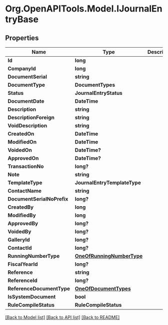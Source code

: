 # Org.OpenAPITools.Model.IJournalEntryBase

## Properties

Name | Type | Description | Notes
------------ | ------------- | ------------- | -------------
**Id** | **long** |  | [optional] 
**CompanyId** | **long** |  | [optional] 
**DocumentSerial** | **string** |  | [optional] 
**DocumentType** | **DocumentTypes** |  | [optional] 
**Status** | **JournalEntryStatus** |  | [optional] 
**DocumentDate** | **DateTime** |  | [optional] 
**Description** | **string** |  | [optional] 
**DescriptionForeign** | **string** |  | [optional] 
**VoidDescription** | **string** |  | [optional] 
**CreatedOn** | **DateTime** |  | [optional] 
**ModifiedOn** | **DateTime** |  | [optional] 
**VoidedOn** | **DateTime?** |  | [optional] 
**ApprovedOn** | **DateTime?** |  | [optional] 
**TransactionNo** | **long?** |  | [optional] 
**Note** | **string** |  | [optional] 
**TemplateType** | **JournalEntryTemplateType** |  | [optional] 
**ContactName** | **string** |  | [optional] 
**DocumentSerialNoPrefix** | **long?** |  | [optional] 
**CreatedBy** | **long** |  | [optional] 
**ModifiedBy** | **long** |  | [optional] 
**ApprovedBy** | **long?** |  | [optional] 
**VoidedBy** | **long?** |  | [optional] 
**GalleryId** | **long?** |  | [optional] 
**ContactId** | **long?** |  | [optional] 
**RunningNumberType** | [**OneOfRunningNumberType**](OneOfRunningNumberType.md) |  | [optional] 
**FiscalYearId** | **long?** |  | [optional] 
**Reference** | **string** |  | [optional] 
**ReferenceId** | **long?** |  | [optional] 
**ReferenceDocumentType** | [**OneOfDocumentTypes**](OneOfDocumentTypes.md) |  | [optional] 
**IsSystemDocument** | **bool** |  | [optional] 
**RuleCompileStatus** | **RuleCompileStatus** |  | [optional] 

[[Back to Model list]](../README.md#documentation-for-models) [[Back to API list]](../README.md#documentation-for-api-endpoints) [[Back to README]](../README.md)

